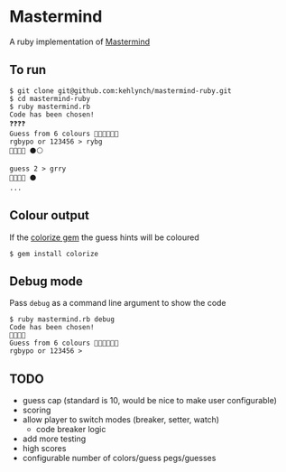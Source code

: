 # Mastermind
A ruby implementation of [Mastermind](https://en.wikipedia.org/wiki/Mastermind_(board_game)#Gameplay_and_rules)

## To run
```
$ git clone git@github.com:kehlynch/mastermind-ruby.git
$ cd mastermind-ruby
$ ruby mastermind.rb
Code has been chosen!
❓❓❓❓
Guess from 6 colours 🔴💚💙💛💜🍊
rgbypo or 123456 > rybg
🔴💛💙💚 ⚫️⚪️

guess 2 > grry
💚🔴🔴💛 ⚫️
...

```

## Colour output
If the [colorize gem](https://github.com/fazibear/colorize) the guess hints will be coloured
```
$ gem install colorize
```

## Debug mode
Pass `debug` as a command line argument to show the code
```
$ ruby mastermind.rb debug
Code has been chosen!
💙🍊🍊💙
Guess from 6 colours 🔴💚💙💛💜🍊
rgbypo or 123456 >
```

## TODO
* guess cap (standard is 10, would be nice to make user configurable)
* scoring
* allow player to switch modes (breaker, setter, watch)
    * code breaker logic
* add more testing
* high scores
* configurable number of colors/guess pegs/guesses
